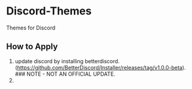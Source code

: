 # Discord-Themes
Themes for Discord

## How to Apply
1. update discord by installing betterdiscord. (https://github.com/BetterDiscord/Installer/releases/tag/v1.0.0-beta).
          ### NOTE - NOT AN OFFICIAL UPDATE.
2. 
